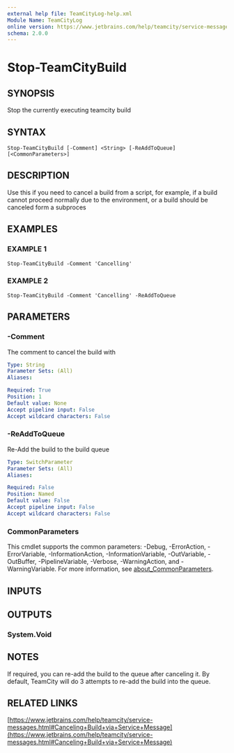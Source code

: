```yaml
---
external help file: TeamCityLog-help.xml
Module Name: TeamCityLog
online version: https://www.jetbrains.com/help/teamcity/service-messages.html#Canceling+Build+via+Service+Message
schema: 2.0.0
---
```


# Stop-TeamCityBuild

## SYNOPSIS
Stop the currently executing teamcity build

## SYNTAX

```
Stop-TeamCityBuild [-Comment] <String> [-ReAddToQueue] [<CommonParameters>]
```

## DESCRIPTION
Use this if you need to cancel a build from a script, for example, if a 
build cannot proceed normally due to the environment, or a build should be 
canceled form a subproces

## EXAMPLES

### EXAMPLE 1
```
Stop-TeamCityBuild -Comment 'Cancelling'
```

### EXAMPLE 2
```
Stop-TeamCityBuild -Comment 'Cancelling' -ReAddToQueue
```

## PARAMETERS

### -Comment
The comment to cancel the build with

```yaml
Type: String
Parameter Sets: (All)
Aliases:

Required: True
Position: 1
Default value: None
Accept pipeline input: False
Accept wildcard characters: False
```

### -ReAddToQueue
Re-Add the build to the build queue

```yaml
Type: SwitchParameter
Parameter Sets: (All)
Aliases:

Required: False
Position: Named
Default value: False
Accept pipeline input: False
Accept wildcard characters: False
```

### CommonParameters
This cmdlet supports the common parameters: -Debug, -ErrorAction, -ErrorVariable, -InformationAction, -InformationVariable, -OutVariable, -OutBuffer, -PipelineVariable, -Verbose, -WarningAction, and -WarningVariable. For more information, see [about_CommonParameters](http://go.microsoft.com/fwlink/?LinkID=113216).

## INPUTS

## OUTPUTS

### System.Void
## NOTES
If required, you can re-add the build to the queue after canceling it.
By 
default, TeamCity will do 3 attempts to re-add the build into the queue.

## RELATED LINKS

[https://www.jetbrains.com/help/teamcity/service-messages.html#Canceling+Build+via+Service+Message](https://www.jetbrains.com/help/teamcity/service-messages.html#Canceling+Build+via+Service+Message)

